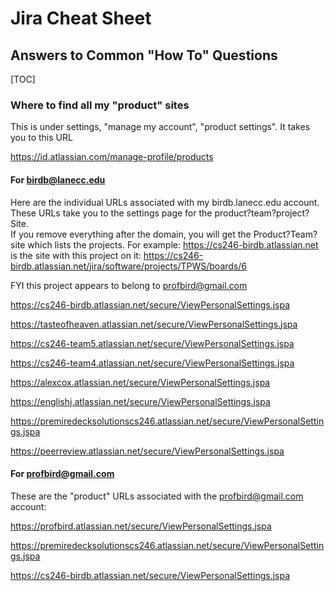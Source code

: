 <h1>Jira Cheat Sheet</h1>

<h2>Answers to Common "How To" Questions</h2>

[TOC]

### Where to find all my "product"  sites

This is under settings,  "manage my account", "product settings". It takes you to this URL

https://id.atlassian.com/manage-profile/products

#### For birdb@lanecc.edu

Here are the individual URLs associated with my birdb.lanecc.edu account.  
These URLs take you to the settings page for the product?team?project? Site.  
If you remove everything after the domain, you will get the Product?Team? site which lists the projects. For example: https://cs246-birdb.atlassian.net is the site with this project on it: https://cs246-birdb.atlassian.net/jira/software/projects/TPWS/boards/6

FYI this project appears to belong to profbird@gmail.com



https://cs246-birdb.atlassian.net/secure/ViewPersonalSettings.jspa

https://tasteofheaven.atlassian.net/secure/ViewPersonalSettings.jspa

https://cs246-team5.atlassian.net/secure/ViewPersonalSettings.jspa

https://cs246-team4.atlassian.net/secure/ViewPersonalSettings.jspa

https://alexcox.atlassian.net/secure/ViewPersonalSettings.jspa

https://englishj.atlassian.net/secure/ViewPersonalSettings.jspa

https://premiredecksolutionscs246.atlassian.net/secure/ViewPersonalSettings.jspa

https://peerreview.atlassian.net/secure/ViewPersonalSettings.jspa

#### For profbird@gmail.com

These are the "product" URLs associated with the profbird@gmail.com account:

https://profbird.atlassian.net/secure/ViewPersonalSettings.jspa

https://premiredecksolutionscs246.atlassian.net/secure/ViewPersonalSettings.jspa

https://cs246-birdb.atlassian.net/secure/ViewPersonalSettings.jspa